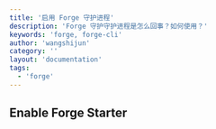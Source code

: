 ```yaml
---
title: '启用 Forge 守护进程'
description: 'Forge 守护守护进程是怎么回事？如何使用？'
keywords: 'forge, forge-cli'
author: 'wangshijun'
category: ''
layout: 'documentation'
tags:
  - 'forge'
---
```


## Enable Forge Starter
